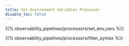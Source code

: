 ```yaml
---
title: Set Environment Variables Processor
disable_toc: false
---
```


{{% observability_pipelines/processors/set_env_vars %}}

{{% observability_pipelines/processors/filter_syntax %}}
